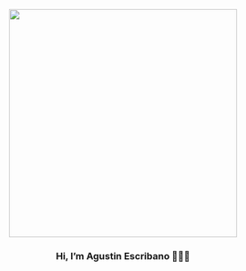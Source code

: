 <p align="center" width="300">
   <img align="center" width="400" src="https://firebasestorage.googleapis.com/v0/b/e-mkt-aff75.appspot.com/o/Dise%C3%B1o%20sin%20t%C3%ADtulo%20(4).png?alt=media&token=0eb7138f-4c69-4833-bd3d-3501b766c103" />
   <h3 align="center">Hi, I’m Agustin Escribano 👨🏻‍💻</h3>
</p>
